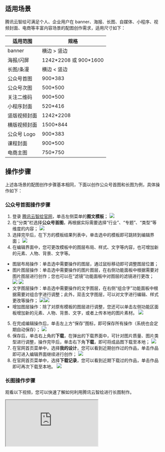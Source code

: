 
## 适用场景
腾讯云智绘可满足个人、企业用户在 banner、海报、长图、自媒体、小程序、视频封面、电商等丰富内容场景的配图创作需求，适用尺寸如下：

| 适用范围     | 规格                    |
| ------------ | ----------------------- |
| banner       | 横边 > 竖边             |
| 海报/闪屏    | 1242\*2208 或 900\*1600 |
| 长图/条漫    | 横边 < 竖边             |
| 公众号首图   | 900*383                 |
| 公众号次图   | 500*500                 |
| 关注二维码   | 900*500                 |
| 小程序封面   | 520*416                 |
| 竖版视频封面 | 1242*2208               |
| 横版视频封面 | 1500*844                |
| 公众号 Logo   | 900*383                 |
| 课程封面     | 900*500                 |
| 电商主图     | 750*750                 |

## 操作步骤
上述各场景的配图创作步骤基本相同，下面以创作公众号首图和长图为例，具体操作如下：

### 公众号首图操作步骤
1. 登录 [腾讯云智绘官网](https://taishan.qq.com/)，单击左侧菜单的**图文模板**；
![](https://qcloudimg.tencent-cloud.cn/raw/7ec9c73447ce9fd0a2dec403751f0868.png)
2. 在“分类”栏选择**公众号首图**，再根据实际需要选择“行业”、“专题”、“类型”等维度的内容；
![](https://qcloudimg.tencent-cloud.cn/raw/c8f2423b8256234076010e56df9c29b4.png)
3. 选择完毕后，在下方的模板结果列表中，单击选中的模板即可跳转到编辑界面；
![](https://qcloudimg.tencent-cloud.cn/raw/0755d95fca96cc9127cb2c4d993d465a.png)
4. 在编辑界面中，您可更改模板中的图层布局、样式、文字等内容，也可增加新的元素、人物、背景、文字等。
 - 图层布局操作：单击选中需要操作的图层，通过鼠标移动即可调整图层位置；
 - 图片图层操作：单击选中需要操作的图片图层，在右侧功能面板中根据需要对图片图层进行创作；您也可以在“滤镜”功能面板中对图层的滤镜进行更改；
![](https://qcloudimg.tencent-cloud.cn/raw/19f5c4426fc7a2301336a29ffb3b9df1.png)
![](https://qcloudimg.tencent-cloud.cn/raw/d1d4168cfdd9c8f3218d914297714c0e.png)
 - 文字图层操作：单击选中需要操作的文字图层，在右侧“组合字”功能面板中根据需要对组合字进行调整；此外，双击文字图层，可以对文字进行编辑、样式更改等操作；
![](https://qcloudimg.tencent-cloud.cn/raw/b635946aa199d8d75ca56d11670f1a70.png)![](https://qcloudimg.tencent-cloud.cn/raw/57b8e5cccd6b178e39a386cdc047309d.png)                                                                                                                                                                                                                                                                                                                        
 - 增加图层操作：除了对原有模板的图层进行调整，您还可以单击左侧功能区面板增加新的元素、人物、背景、文字，或者上传本地的图片素材。
![](https://qcloudimg.tencent-cloud.cn/raw/22a52ea89560dd76fbe76a1b65ba9a96.png)
5. 在完成编辑操作后，单击左上方“保存”图标，即可保存所有操作（系统也会定期自动保存）；
![](https://qcloudimg.tencent-cloud.cn/raw/91bceee262c85f4ef749239ff27d1d02.png)
6. 保存后，单击右上角的**下载**，在弹出的下载界面中，可针对图片质量、图片类型进行调整，操作完毕后，单击右下角**下载**，即可将成品图下载至本地；
![](https://qcloudimg.tencent-cloud.cn/raw/0b91b55ce71af2452e99ed02c076294a.png)
7. 在官网首页菜单中，选择**我的设计**，您可以看到近期创作过的作品，单击作品即可进入编辑界面继续进行创作；
![](https://qcloudimg.tencent-cloud.cn/raw/e41aab284031f3f003391dc71ebce8dd.png)
8. 在官网首页菜单中，选择**下载记录**，您可以看到近期下载过的作品，单击作品即可再次下载至本地。
![](https://qcloudimg.tencent-cloud.cn/raw/d6f4c2df48cb102635f7f4225aa40d3d.png)

### 长图操作步骤
观看以下视频，您可以快速了解如何利用腾讯云智绘进行长图制作。
<div class="doc-video-mod"><iframe src="https://cloud.tencent.com/edu/learning/quick-play/3298-57513?source=gw.doc.media&withPoster=1&notip=1"></iframe></div>

